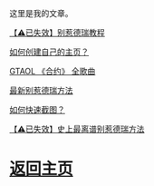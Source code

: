 这里是我的文章。

<a href="/article/0001.html">【⚠已失效】别惹德瑞教程</a>

<a href="/article/0002.html">如何创建自己的主页？</a>

<a href="/article/0003.html">GTAOL 《合约》 全歌曲</a>

<a href="/article/0004.html">最新别惹德瑞方法</a>

<a href="/article/0005.html">如何快速截图？</a>

<a href="/article/0006.html">【⚠已失效】史上最离谱别惹德瑞方法</a>

# <a href="/">返回主页</a>
